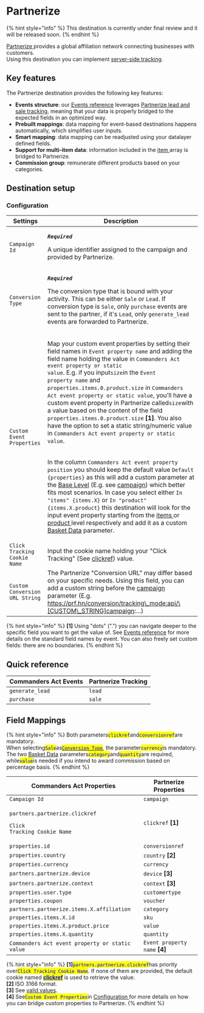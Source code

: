 # Partnerize

{% hint style="info" %}
This destination is currently under final review and it will be released soon.
{% endhint %}

[Partnerize](https://partnerize.com/)[ ](https://www.awin.com)provides a global affiliation network connecting businesses with customers.\
Using this destination you can implement [server-side tracking](https://help.phgsupport.com/hc/en-us/articles/360020395238-Tracking-Partnerize-Server-to-Server-S2S-Integration).

## Key features

The Partnerize destination provides the following key features:

* **Events structure**: our [Events reference](https://community.commandersact.com/platform-x/developers/tracking/events-reference) leverages [Partnerize lead and sale tracking](https://help.phgsupport.com/hc/en-us/articles/360020395238-Tracking-Partnerize-Server-to-Server-S2S-Integration), meaning that your data is properly bridged to the expected fields in an optimized way.
* **Prebuilt mappings**: data mapping for event-based destinations happens automatically, which simplifies user inputs.
* **Smart mapping**: data mapping can be readjusted using your datalayer defined fields.
* **Support for multi-item data**: information included in the [item ](https://community.commandersact.com/platform-x/developers/tracking/events-reference#item)array is bridged to Partnerize.
* **Commission group**: remunerate different products based on your categories.

## Destination setup

### Configuration

| Settings                       | Description                                                                                                                                                                                                                                                                                                                                                                                                                                                                                                                                                                                                                                                                                                                                                                                                                                                                                                                                                                                                                                                                                                                                                                                                                                                                                                                                                                                                                                                                                                                                                                                                                                                                                                                                                                                                                                                                                                                                                                                  |
| ------------------------------ | -------------------------------------------------------------------------------------------------------------------------------------------------------------------------------------------------------------------------------------------------------------------------------------------------------------------------------------------------------------------------------------------------------------------------------------------------------------------------------------------------------------------------------------------------------------------------------------------------------------------------------------------------------------------------------------------------------------------------------------------------------------------------------------------------------------------------------------------------------------------------------------------------------------------------------------------------------------------------------------------------------------------------------------------------------------------------------------------------------------------------------------------------------------------------------------------------------------------------------------------------------------------------------------------------------------------------------------------------------------------------------------------------------------------------------------------------------------------------------------------------------------------------------------------------------------------------------------------------------------------------------------------------------------------------------------------------------------------------------------------------------------------------------------------------------------------------------------------------------------------------------------------------------------------------------------------------------------------------------------------- |
| `Campaign Id`                  | <p><em><strong><code>Required</code></strong></em></p><p>A unique identifier assigned to the campaign and provided by Partnerize.</p>                                                                                                                                                                                                                                                                                                                                                                                                                                                                                                                                                                                                                                                                                                                                                                                                                                                                                                                                                                                                                                                                                                                                                                                                                                                                                                                                                                                                                                                                                                                                                                                                                                                                                                                                                                                                                                                        |
| `Conversion Type`              | <p><em><strong><code>Required</code></strong></em></p><p>The conversion type that is bound with your activity. This can be either <code>Sale</code> or <code>Lead</code>. If conversion type is <code>Sale</code>, only <code>purchase</code> events are sent to the partner, if it's <code>Lead</code>, only <code>generate_lead</code> events are forwarded to Partnerize.  </p>                                                                                                                                                                                                                                                                                                                                                                                                                                                                                                                                                                                                                                                                                                                                                                                                                                                                                                                                                                                                                                                                                                                                                                                                                                                                                                                                                                                                                                                                                                                                                                                                           |
| `Custom Event Properties`      | <p>Map your custom event properties by setting their field names in <code>Event property name</code> and adding the field name holding the value <strong></strong> in <code>Commanders Act event property or static value</code>. E.g. if you input<code>size</code>in the <code>Event property name</code> and <code>properties.items.0.product.size</code> in <code>Commanders Act event property or static value</code>, you'll have a custom event property in Partnerize called<code>size</code>with a value based on the content of the field <code>properties.items.0.product.size</code> <strong>[1]</strong>. You also have the option to set a static string/numeric value in <code>Commanders Act event property or static value</code>.</p><p><br>In the column <code>Commanders Act event property position</code> you should keep the default value <code>Default {properties}</code> as this will add a custom parameter at the <a href="https://help.phgsupport.com/hc/en-us/articles/360020395238-Tracking-Partnerize-Server-to-Server-S2S-Integration#h_01FANB7W0RHFZJFAYNXJJ8AWD6">Base Level</a> (E.g. see <a href="https://help.phgsupport.com/hc/en-us/articles/360020395238-Tracking-Partnerize-Server-to-Server-S2S-Integration#h_01FANB7W0RHFZJFAYNXJJ8AWD6">campaign</a>) which better fits most scenarios. In case you select either <code>In "items" {items.X}</code> or <code>In "product" {items.X.product}</code> this destination will look for the input event property starting from the <a href="https://community.commandersact.com/platform-x/developers/tracking/events-reference#item">items </a>or <a href="https://community.commandersact.com/platform-x/developers/tracking/events-reference#product">product </a>level respectively and add it as a custom <a href="https://help.phgsupport.com/hc/en-us/articles/360020395238-Tracking-Partnerize-Server-to-Server-S2S-Integration#h_01FADKCBAZCZTRFZG43N1DP8TW">Basket Data</a> parameter.</p> |
| `Click Tracking Cookie Name`   | Input the cookie name holding your "Click Tracking" (See [clickref](https://help.phgsupport.com/hc/en-us/articles/360020395238-Tracking-Partnerize-Server-to-Server-S2S-Integration#h\_01FADK3BAYNPZ8FC9YF08WVAWB)) value.                                                                                                                                                                                                                                                                                                                                                                                                                                                                                                                                                                                                                                                                                                                                                                                                                                                                                                                                                                                                                                                                                                                                                                                                                                                                                                                                                                                                                                                                                                                                                                                                                                                                                                                                                                   |
| `Custom Conversion URL String` | The Partnerize "Conversion URL" may differ based on your specific needs. Using this field, you can add a custom string before the [campaign](https://help.phgsupport.com/hc/en-us/articles/360020395238-Tracking-Partnerize-Server-to-Server-S2S-Integration#h\_01FANB7W0RHFZJFAYNXJJ8AWD6) parameter (E.g. https://prf.hn/conversion/tracking\_mode:api/\[CUSTOM\_STRING]campaign:...)                                                                                                                                                                                                                                                                                                                                                                                                                                                                                                                                                                                                                                                                                                                                                                                                                                                                                                                                                                                                                                                                                                                                                                                                                                                                                                                                                                                                                                                                                                                                                                                                      |

{% hint style="info" %}
**\[1]** Using "dots" (".") you can navigate deeper to the specific field you want to get the value of. See [Events reference](https://community.commandersact.com/platform-x/developers/tracking/events-reference) for more details on the standard field names by event. You can also freely set custom fields: there are no boundaries.
{% endhint %}

## Quick reference

| Commanders Act Events | Partnerize Tracking |
| --------------------- | ------------------- |
| `generate_lead`       | `lead`              |
| `purchase`            | `sale`              |

## Field Mappings

{% hint style="info" %}
Both parameters<mark style="color:blue;">`clickref`</mark>and<mark style="color:blue;">`conversionref`</mark>are mandatory.\
When selecting<mark style="color:blue;">`Sale`</mark>as[<mark style="color:blue;">`Conversion Type`</mark>](partnerize.md#configuration), the parameter<mark style="color:blue;">`currency`</mark>is mandatory.\
The two [Basket Data](https://help.phgsupport.com/hc/en-us/articles/360020395238-Tracking-Partnerize-Server-to-Server-S2S-Integration#h\_01FADKCBAZCZTRFZG43N1DP8TW) parameters<mark style="color:blue;">`category`</mark>and<mark style="color:blue;">`quantity`</mark>are required, while<mark style="color:blue;">`value`</mark>is needed if you intend to award commission based on percentage basis.&#x20;
{% endhint %}

| Commanders Act Properties                                                                      | Partnerize Properties          |
| ---------------------------------------------------------------------------------------------- | ------------------------------ |
| `Campaign Id`                                                                                  | `campaign`                     |
| <p><code>partners.partnerize.clickref</code></p><p><code>Click Tracking Cookie Name</code></p> | `clickref` **\[1]**            |
| `properties.id`                                                                                | `conversionref`                |
| `properties.country`                                                                           | `country` **\[2]**             |
| `properties.currency`                                                                          | `currency`                     |
| `partners.partnerize.device`                                                                   | `device` **\[3]**              |
| `partners.partnerize.context`                                                                  | `context` **\[3]**             |
| `properties.user.type`                                                                         | `customertype`                 |
| `properties.coupon`                                                                            | `voucher`                      |
| `partners.partnerize.items.X.affiliation`                                                      | `category`                     |
| `properties.items.X.id`                                                                        | `sku`                          |
| `properties.items.X.product.price`                                                             | `value`                        |
| `properties.items.X.quantity`                                                                  | `quantity`                     |
| `Commanders Act event property or static value`                                                | `Event property name` **\[4]** |

{% hint style="info" %}
**\[1]**<mark style="color:blue;">`partners.partnerize.clickref`</mark>has priority over<mark style="color:blue;">`Click Tracking Cookie Name`</mark>. If none of them are provided, the default cookie named [<mark style="color:blue;">**clickref**</mark>](https://help.phgsupport.com/hc/en-us/articles/360020395238-Tracking-Partnerize-Server-to-Server-S2S-Integration#h\_01FADK3BAYNPZ8FC9YF08WVAWB) is used to retrieve the value.\
**\[2]** ISO 3166 format.\
**\[3]** See [valid values](https://help.phgsupport.com/hc/en-us/articles/360020395238-Tracking-Partnerize-Server-to-Server-S2S-Integration#h\_01FANBMH24SWP0F1A9M1D0E14T).\
**\[4]** See<mark style="color:blue;">`Custom Event Properties`</mark>in [Configuration ](partnerize.md#configuration)for more details on how you can bridge custom properties to Partnerize.
{% endhint %}
